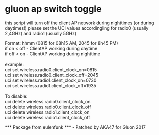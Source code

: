 gluon ap switch toggle
=========================

this script will turn off the client AP network during nighttimes (or during daytimes!)
please set the UCI values accordingling for radio0 (usually 2,4GHz) and radio1 (usually 5GHz)

Format: hhmm (0815 for 08h15 AM, 2045 for 8h45 PM)<br>
if on < off - ClientAP working during daytime<br>
if off < on - ClientAP working during nighttime<br>
<br>
example: <br>
uci set wireless.radio0.client_clock_on=0815<br>
uci set wireless.radio0.client_clock_off=2045<br>
uci set wireless.radio1.client_clock_on=0730<br>
uci set wireless.radio1.client_clock_off=1935<br>
<br>
To disable:<br>
uci delete wireless.radio0.client_clock_on<br>
uci delete wireless.radio0.client_clock_off<br>
uci delete wireless.radio1.client_clock_on<br>
uci delete wireless.radio1.client_clock_off<br>

*** Package from eulenfunk *** - Patched by AKA47 for Gluon 2017
